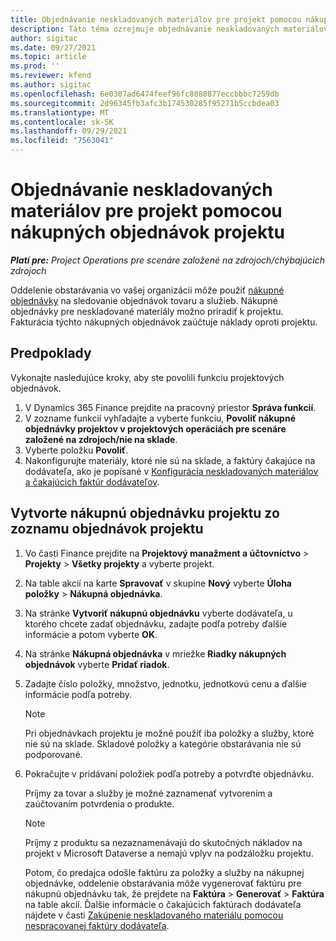 ```yaml
---
title: Objednávanie neskladovaných materiálov pre projekt pomocou nákupných objednávok projektu
description: Táto téma ozrejmuje objednávanie neskladovaných materiálov pre projekt pomocou nákupných objednávok projektu.
author: sigitac
ms.date: 09/27/2021
ms.topic: article
ms.prod: ''
ms.reviewer: kfend
ms.author: sigitac
ms.openlocfilehash: 6e0307ad6474feef96fc8080877eccbbbc7259db
ms.sourcegitcommit: 2d96345fb3afc3b174530285f95271b5ccbdea03
ms.translationtype: MT
ms.contentlocale: sk-SK
ms.lasthandoff: 09/29/2021
ms.locfileid: "7563041"
---
```

# <a name="order-non-stocked-materials-for-a-project-using-project-purchase-orders"></a>Objednávanie neskladovaných materiálov pre projekt pomocou nákupných objednávok projektu

_**Platí pre:** Project Operations pre scenáre založené na zdrojoch/chýbajúcich zdrojoch_

Oddelenie obstarávania vo vašej organizácii môže použiť [nákupné objednávky](/dynamics365/supply-chain/procurement/purchase-order-overview) na sledovanie objednávok tovaru a služieb. Nákupné objednávky pre neskladované materiály možno priradiť k projektu. Fakturácia týchto nákupných objednávok zaúčtuje náklady oproti projektu.

## <a name="prerequisites"></a>Predpoklady
Vykonajte nasledujúce kroky, aby ste povolili funkciu projektových objednávok.

1. V Dynamics 365 Finance prejdite na pracovný priestor **Správa funkcií**.
2. V zozname funkcií vyhľadajte a vyberte funkciu, **Povoliť nákupné objednávky projektov v projektových operáciách pre scenáre založené na zdrojoch/nie na sklade**.
3. Vyberte položku **Povoliť**.
4. Nakonfigurujte materiály, ktoré nie sú na sklade, a faktúry čakajúce na dodávateľa, ako je popísané v [Konfigurácia neskladovaných materiálov a čakajúcich faktúr dodávateľov](configure-materials-nonstocked.md).

## <a name="create-a-project-purchase-order-from-the-project-purchase-order-list"></a>Vytvorte nákupnú objednávku projektu zo zoznamu objednávok projektu

1. Vo časti Finance prejdite na **Projektový manažment a účtovníctvo** > **Projekty** > **Všetky projekty** a vyberte projekt.
2. Na table akcií na karte **Spravovať** v skupine **Nový** vyberte **Úloha položky** > **Nákupná objednávka**.
3. Na stránke **Vytvoriť nákupnú objednávku** vyberte dodávateľa, u ktorého chcete zadať objednávku, zadajte podľa potreby ďalšie informácie a potom vyberte **OK**.
4. Na stránke **Nákupná objednávka** v mriežke **Riadky nákupných objednávok** vyberte **Pridať riadok**.
5. Zadajte číslo položky, množstvo, jednotku, jednotkovú cenu a ďalšie informácie podľa potreby.

    > [!NOTE]
    > Pri objednávkach projektu je možné použiť iba položky a služby, ktoré nie sú na sklade. Skladové položky a kategórie obstarávania nie sú podporované.

6. Pokračujte v pridávaní položiek podľa potreby a potvrďte objednávku.

    Príjmy za tovar a služby je možné zaznamenať vytvorením a zaúčtovaním potvrdenia o produkte.

    > [!NOTE]
    > Príjmy z produktu sa nezaznamenávajú do skutočných nákladov na projekt v Microsoft Dataverse a nemajú vplyv na podzáložku projektu.

    Potom, čo predajca odošle faktúru za položky a služby na nákupnej objednávke, oddelenie obstarávania môže vygenerovať faktúru pre nákupnú objednávku tak, že prejdete na **Faktúra** > **Generovať** > **Faktúra** na table akcií. Ďalšie informácie o čakajúcich faktúrach dodávateľa nájdete v časti [Zakúpenie neskladovaného materiálu pomocou nespracovanej faktúry dodávateľa](pending-vendor-invoices.md).
